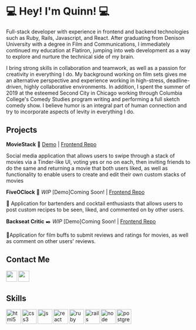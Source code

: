 # :computer:  Hey! I'm Quinn! :computer: 

Full-stack developer with experience in frontend and backend technologies such as Ruby, Rails, Javascript, and React. After graduating from Denison University with a degree in Film and Communications, I immediately continued my education at Flatiron, jumping into web development as a way to explore and nurture the technical side of my brain. 

I bring strong skills in collaboration and teamwork, as well as a passion for creativity in everything I do. My background working on film sets gives me an alternative perspective and experience working in high-stress, deadline-driven, highly collaborative environments. In addition, I spent the summer of 2019 at the esteemed Second City in Chicago working through Columbia College's Comedy Studies program writing and performing a full sketch comedy show. I believe humor is an integral part of human connection and try to incorporate aspects of levity in everything I do.
 
  
## Projects 

**MovieStack** :movie_camera: [Demo](https://moviestack.herokuapp.com/) | [Frontend Repo](https://github.com/QuinnLonergan/MovieStackProject)

Social media application that allows users to swipe through a stack of movies via a Tinder-like UI, voting yes or no on each, then inviting friends to do the same and returning a movie that both users liked, as well as functionality to enable users to create and edit their own custom stacks of movies

**FiveOClock** :tropical_drink: *WIP* [Demo]Coming Soon! | [Frontend Repo](https://github.com/QuinnLonergan/P4Project)

:tea: Application for bartenders and cocktail enthusiasts that allows users to post custom recipes to be seen, liked, and commented on by other users.  

**Backseat Critic** :black_nib: *WIP* [Demo]Coming Soon! | [Frontend Repo](https://github.com/QuinnLonergan/phase-3-project-front-end)

:tea:Application for film buffs to submit reviews and ratings for movies, as well as comment on other users' reviews.

## Contact Me 

<p>
  <a href="https://www.linkedin.com/in/quinn-lonergan-b70512181/" target="blank"><img align="left" src="https://cdn.jsdelivr.net/npm/simple-icons@3.0.1/icons/linkedin.svg" height="30" width="30" /></a>
  <a href="https://medium.com/@qui99lo" target="blank"><img align="left" src="https://cdn.jsdelivr.net/npm/simple-icons@3.0.1/icons/medium.svg"  height="30" width="30" /></a>
 </p>
 
 <br />
 &emsp;
 
 ## Skills

<p align="left">
  <img src="https://icongr.am/devicon/html5-plain.svg?size=128&color=currentColor" alt="html5" align="left" width="40" height="40"/>
  <img src="https://icongr.am/devicon/css3-plain.svg?size=128&color=currentColor" alt="css3" align="left" width="40" height="40"/>
  <img src="https://icongr.am/devicon/javascript-plain.svg?size=128&color=currentColor" alt="js" align="left" width="40" height="40"/>
  <img src="https://i.imgur.com/rTNkWSQ.png" alt="react" align="left" width="40" height="40"/>
  <img src="https://icongr.am/devicon/ruby-plain.svg?size=128&color=currentColor" alt="ruby" align="left" width="40" height="40"/>
  <img src="https://icongr.am/devicon/rails-plain-wordmark.svg?size=128&color=currentColor" alt="rails" align="left" width="40" height="40"/>
  <img src="https://icongr.am/devicon/nodejs-plain-wordmark.svg?size=128&color=currentColor" alt="node" align="left" width="40" height="40"/>
  <img src="https://icongr.am/devicon/postgresql-plain.svg?size=128&color=currentColor" alt="postgres" align="left" width="40" height="40"/>
</p>

<br />
&emsp;

  
